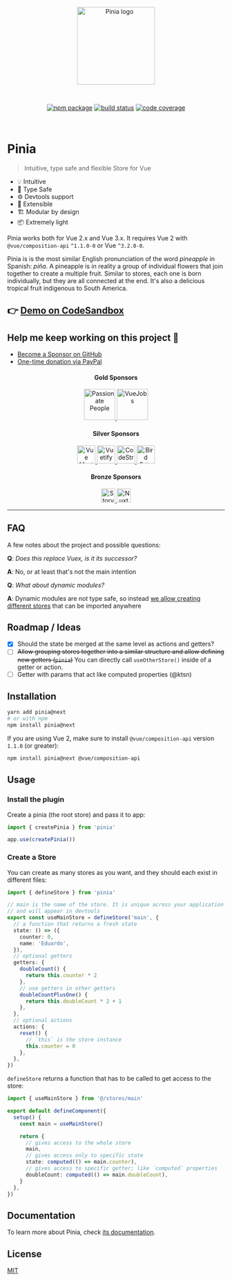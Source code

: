 <p align="center">
  <a href="https://pinia.esm.dev" target="_blank" rel="noopener noreferrer">
    <img width="180" src="https://pinia.esm.dev/logo.svg" alt="Pinia logo">
  </a>
</p>
<br/>
<p align="center">
  <a href="https://npmjs.com/package/pinia"><img src="https://badgen.net/npm/v/pinia/next" alt="npm package"></a>
  <a href="https://github.com/posva/pinia/actions/workflows/test.yml?query=branch%3Av2"><img src="https://github.com/posva/pinia/workflows/test/badge.svg?branch=v2" alt="build status"></a>
  <a href="https://codecov.io/github/posva/pinia"><img src="https://badgen.net/codecov/c/github/posva/pinia/v2" alt="code coverage"></a>
</p>
<br/>

# Pinia

> Intuitive, type safe and flexible Store for Vue

- 💡 Intuitive
- 🔑 Type Safe
- ⚙️ Devtools support
- 🔌 Extensible
- 🏗 Modular by design
- 📦 Extremely light

Pinia works both for Vue 2.x and Vue 3.x. It requires Vue 2 with `@vue/composition-api` `^1.1.0-0` or Vue `^3.2.0-0`.

Pinia is is the most similar English pronunciation of the word _pineapple_ in Spanish: _piña_. A pineapple is in reality a group of individual flowers that join together to create a multiple fruit. Similar to stores, each one is born individually, but they are all connected at the end. It's also a delicious tropical fruit indigenous to South America.

## 👉 [Demo on CodeSandbox](https://y4dfi.csb.app)

## Help me keep working on this project 💚

- [Become a Sponsor on GitHub](https://github.com/sponsors/posva)
- [One-time donation via PayPal](https://paypal.me/posva)

<!-- <h3 align="center">Special Sponsors</h3> -->
<!--special start-->

<h4 align="center">Gold Sponsors</h4>

<p align="center">
  <a href="https://passionatepeople.io/" target="_blank" rel="noopener noreferrer">
    <img src="https://img2.storyblok.com/0x200/filters::format(webp)/f/86387/x/4cf6a70a8c/logo-white-text.svg" height="72px" alt="Passionate People">
  </a>

  <a href="https://vuejobs.com/?utm_source=vuerouter&utm_campaign=sponsor" target="_blank" rel="noopener noreferrer">
    <img src="docs/public/sponsors/vuejobs.png" height="72px" alt="VueJobs">
  </a>
</p>

<h4 align="center">Silver Sponsors</h4>

<p align="center">
  <a href="https://www.vuemastery.com" target="_blank" rel="noopener noreferrer">
    <img src="https://www.vuemastery.com/images/vuemastery.svg" height="42px" alt="Vue Mastery">
  </a>

  <a href="https://vuetifyjs.com" target="_blank" rel="noopener noreferrer">
    <img src="https://cdn.vuetifyjs.com/docs/images/logos/vuetify-logo-light-text.svg" alt="Vuetify" height="42px">
  </a>

  <a href="https://www.codestream.com/?utm_source=github&utm_campaign=vuerouter&utm_medium=banner" target="_blank" rel="noopener noreferrer">
    <img src="https://alt-images.codestream.com/codestream_logo_vuerouter.png" alt="CodeStream" height="42px">
  </a>

  <a href="https://birdeatsbug.com/?utm_source=vuerouter&utm_medium=sponsor&utm_campaign=silver" target="_blank" rel="noopener noreferrer">
    <img src="https://static.birdeatsbug.com/general/bird-logotype-150x27.svg" alt="Bird Eats bug" height="42px">
  </a>
</p>

<h4 align="center">Bronze Sponsors</h4>

<p align="center">
  <a href="https://storyblok.com" target="_blank" rel="noopener noreferrer">
    <img src="https://a.storyblok.com/f/51376/3856x824/fea44d52a9/colored-full.png" alt="Storyblok" height="32px">
  </a>

  <a href="https://nuxtjs.org" target="_blank" rel="noopener noreferrer">
    <img src="https://nuxtjs.org/logos/nuxtjs-typo-white.svg" alt="NuxtJS" height="32px">
  </a>
</p>

---

## FAQ

A few notes about the project and possible questions:

**Q**: _Does this replace Vuex, is it its successor?_

**A**: No, or at least that's not the main intention

**Q**: _What about dynamic modules?_

**A**: Dynamic modules are not type safe, so instead [we allow creating different stores](#composing-stores) that can be imported anywhere

## Roadmap / Ideas

- [x] Should the state be merged at the same level as actions and getters?
- [ ] ~~Allow grouping stores together into a similar structure and allow defining new getters (`pinia`)~~
      You can directly call `useOtherStore()` inside of a getter or action.
- [ ] Getter with params that act like computed properties (@ktsn)

## Installation

```bash
yarn add pinia@next
# or with npm
npm install pinia@next
```

If you are using Vue 2, make sure to install `@vue/composition-api` version `1.1.0` (or greater):

```bash
npm install pinia@next @vue/composition-api
```

## Usage

### Install the plugin

Create a pinia (the root store) and pass it to app:

```js
import { createPinia } from 'pinia'

app.use(createPinia())
```

### Create a Store

You can create as many stores as you want, and they should each exist in different files:

```ts
import { defineStore } from 'pinia'

// main is the name of the store. It is unique across your application
// and will appear in devtools
export const useMainStore = defineStore('main', {
  // a function that returns a fresh state
  state: () => ({
    counter: 0,
    name: 'Eduardo',
  }),
  // optional getters
  getters: {
    doubleCount() {
      return this.counter * 2
    },
    // use getters in other getters
    doubleCountPlusOne() {
      return this.doubleCount * 2 + 1
    },
  },
  // optional actions
  actions: {
    reset() {
      // `this` is the store instance
      this.counter = 0
    },
  },
})
```

`defineStore` returns a function that has to be called to get access to the store:

```ts
import { useMainStore } from '@/stores/main'

export default defineComponent({
  setup() {
    const main = useMainStore()

    return {
      // gives access to the whole store
      main,
      // gives access only to specific state
      state: computed(() => main.counter),
      // gives access to specific getter; like `computed` properties
      doubleCount: computed(() => main.doubleCount),
    }
  },
})
```

## Documentation

To learn more about Pinia, check [its documentation](https://pinia.esm.dev).

## License

[MIT](http://opensource.org/licenses/MIT)
